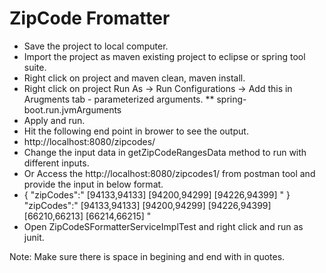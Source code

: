 # ZipCode Fromatter

* Save the project to local computer.
* Import the project as maven existing project to eclipse or spring tool suite. 
* Right click on project and maven clean, maven install.
* Right click on project Run As -> Run Configurations -> Add this in Arugments tab - parameterized arguments. 
** spring-boot.run.jvmArguments
* Apply and run.
* Hit the following end point in brower to see the output.
* http://localhost:8080/zipcodes/
* Change the input data in getZipCodeRangesData method to run with different inputs. 
* Or Access the http://localhost:8080/zipcodes1/ from postman tool and provide the input in below format.
* { "zipCodes":" [94133,94133] [94200,94299] [94226,94399] " }
    "zipCodes":" [94133,94133] [94200,94299] [94226,94399] [66210,66213] [66214,66215] "
* Open ZipCodeSFormatterServiceImplTest and right click and run as junit.

Note: Make sure there is space in begining and end with in quotes.
